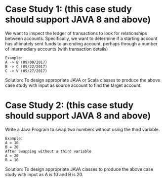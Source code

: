 # Case Study 1: (this case study should support JAVA 8 and above)

We want to inspect the ledger of transactions to look for relationships between accounts.
Specifically, we want to determine if a starting account has ultimately sent funds to an ending account, perhaps through a number of intermediary accounts (with transaction details)

```
Example:
A -> B (09/09/2017)
B -> C (09/22/2017)
C -> V (09/27/2017)
```

Solution: To design appropriate JAVA or Scala classes to produce the above case study with input as source account to find the target account.

# Case Study 2: (this case study should support JAVA 8 and above)
Write a Java Program to swap two numbers without using the third variable.

```
Example:
A = 10
B = 20
After Swapping without a third variable
A = 20
B = 10
```

Solution: To design appropriate JAVA classes to produce the above case study with input as A is 10 and B is 20.
